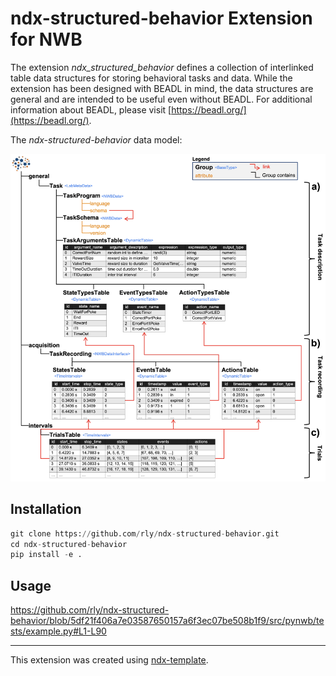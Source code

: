 # ndx-structured-behavior Extension for NWB

The extension *ndx_structured_behavior* defines a collection of interlinked table data structures for
storing behavioral tasks and data. While the extension has been designed with BEADL in
mind, the data structures are general and are intended to be useful even without BEADL.
For additional information about BEADL, please visit [https://beadl.org/](https://beadl.org/).

The *ndx-structured-behavior* data model:

![ndx-structured-behavior schema](docs/tutorials/beadl_overview.png?raw=true "ndx-structured-behavior schema")

## Installation

```python
git clone https://github.com/rly/ndx-structured-behavior.git
cd ndx-structured-behavior
pip install -e .
```

## Usage

https://github.com/rly/ndx-structured-behavior/blob/5df21f406a7e03587650157a6f3ec07be508b1f9/src/pynwb/tests/example.py#L1-L90

---
This extension was created using [ndx-template](https://github.com/nwb-extensions/ndx-template).
